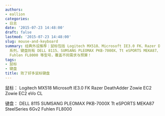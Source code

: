 ```yaml
---
authors:
- eallion
categories:
- 日志
date: '2015-07-23 14:48:00'
draft: false
lastmod: '2015-07-23 14:48:00'
slug: mouse-and-keyboard
summary: 经典外设推荐：鼠标包括 Logitech MX518、Microsoft IE3.0 FK、Razer DeathAdder 以及 Zowie EC2
  系列，键盘则有 DELL 8115、SUMSANG PLEOMAX PKB-7000X、Tt eSPORTS MEKA87、SteelSeries 6Gv2 和
  Fuhlen FL8000 等型号，覆盖不同需求与预算！
tags:
- 鼠标
- 键盘
title: 败了好多鼠标键盘
---
```

鼠标：
Logitech MX518
Microsoft IE3.0 FK
Razer DeathAdder
Zowie EC2
Zowie EC2 eVo CL

键盘：
DELL 8115
SUMSANG PLEOMAX PKB-7000X
Tt eSPORTS MEKA87
SteelSeries 6Gv2
Fuhlen FL8000
